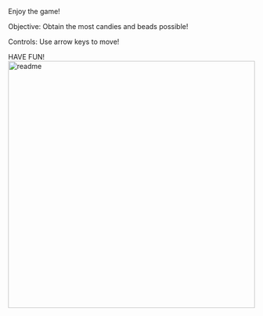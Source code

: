 Enjoy the game!

Objective:
Obtain the most candies and beads possible!

Controls:
Use arrow keys to move!

HAVE FUN!
<img width="504" alt="readme" src="https://user-images.githubusercontent.com/97473935/167694319-033ee205-5457-4c9f-aa7a-50313e6a425a.PNG">
